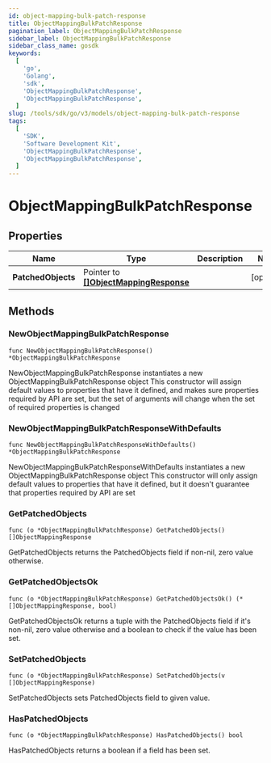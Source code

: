 ```yaml
---
id: object-mapping-bulk-patch-response
title: ObjectMappingBulkPatchResponse
pagination_label: ObjectMappingBulkPatchResponse
sidebar_label: ObjectMappingBulkPatchResponse
sidebar_class_name: gosdk
keywords:
  [
    'go',
    'Golang',
    'sdk',
    'ObjectMappingBulkPatchResponse',
    'ObjectMappingBulkPatchResponse',
  ]
slug: /tools/sdk/go/v3/models/object-mapping-bulk-patch-response
tags:
  [
    'SDK',
    'Software Development Kit',
    'ObjectMappingBulkPatchResponse',
    'ObjectMappingBulkPatchResponse',
  ]
---
```


# ObjectMappingBulkPatchResponse

## Properties

| Name | Type | Description | Notes |
| --- | --- | --- | --- |
| **PatchedObjects** | Pointer to [**[]ObjectMappingResponse**](object-mapping-response) |  | [optional] |

## Methods

### NewObjectMappingBulkPatchResponse

`func NewObjectMappingBulkPatchResponse() *ObjectMappingBulkPatchResponse`

NewObjectMappingBulkPatchResponse instantiates a new ObjectMappingBulkPatchResponse object This constructor will assign default values to properties that have it defined, and makes sure properties required by API are set, but the set of arguments will change when the set of required properties is changed

### NewObjectMappingBulkPatchResponseWithDefaults

`func NewObjectMappingBulkPatchResponseWithDefaults() *ObjectMappingBulkPatchResponse`

NewObjectMappingBulkPatchResponseWithDefaults instantiates a new ObjectMappingBulkPatchResponse object This constructor will only assign default values to properties that have it defined, but it doesn't guarantee that properties required by API are set

### GetPatchedObjects

`func (o *ObjectMappingBulkPatchResponse) GetPatchedObjects() []ObjectMappingResponse`

GetPatchedObjects returns the PatchedObjects field if non-nil, zero value otherwise.

### GetPatchedObjectsOk

`func (o *ObjectMappingBulkPatchResponse) GetPatchedObjectsOk() (*[]ObjectMappingResponse, bool)`

GetPatchedObjectsOk returns a tuple with the PatchedObjects field if it's non-nil, zero value otherwise and a boolean to check if the value has been set.

### SetPatchedObjects

`func (o *ObjectMappingBulkPatchResponse) SetPatchedObjects(v []ObjectMappingResponse)`

SetPatchedObjects sets PatchedObjects field to given value.

### HasPatchedObjects

`func (o *ObjectMappingBulkPatchResponse) HasPatchedObjects() bool`

HasPatchedObjects returns a boolean if a field has been set.
